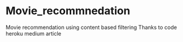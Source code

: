 # Movie_recommnedation
Movie recommendation using content based filtering
Thanks to code heroku medium article
